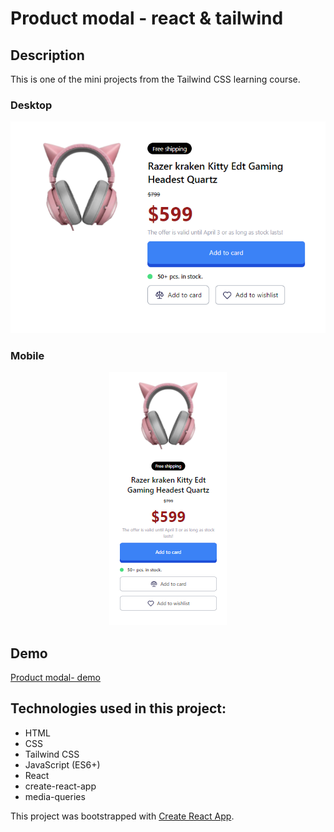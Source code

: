 # Product modal - react & tailwind

## Description

This is one of the mini projects from the Tailwind CSS learning course.

### Desktop
<p align="center">
  <img src="https://github.com/saneckaA/product-modal-react-tailwind/blob/main/src/images/product-desktop.PNG?raw=true" />
</p>

### Mobile
<p align="center">
  <img src="https://github.com/saneckaA/product-modal-react-tailwind/blob/main/src/images/product-mobile.PNG?raw=true" />
</p>

## Demo
[Product modal- demo](https://saneckaa.github.io/product-modal-react-tailwind/)

## Technologies used in this project: 
- HTML
- CSS
- Tailwind CSS
- JavaScript (ES6+)
- React
- create-react-app
- media-queries

This project was bootstrapped with [Create React App](https://github.com/facebook/create-react-app).

